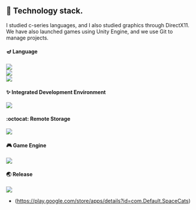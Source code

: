 ## :bear: Technology stack.
I studied c-series languages, and I also studied graphics through DirectX11. \
We have also launched games using Unity Engine, and we use Git to manage projects.

#### :diya_lamp: Language
<img src="https://img.shields.io/badge/c-414141?style=flat-square&logo=c&logoColor=white"/></a> \
<img src="https://img.shields.io/badge/c++-414141?style=flat-square&logo=c%2B%2B&logoColor=white"/></a> \
<img src="https://img.shields.io/badge/c Sharp-414141?style=flat-square&logo=c Sharp&logoColor=white"/></a> 

#### :sparkles: Integrated Development Environment
<img src="https://img.shields.io/badge/visual studio-414141?style=flat-square&logo=visual studio&logoColor=white"/></a>

#### :octocat: Remote Storage
<img src="https://img.shields.io/badge/github-414141?style=flat-square&logo=github&logoColor=white"/></a>

#### :video_game: Game Engine
<img src="https://img.shields.io/badge/unity-414141?style=flat-square&logo=unity&logoColor=white"/></a> 

#### :earth_asia: Release
<img src="https://img.shields.io/badge/Google Play-414141?style=flat-square&logo=Google Play&logoColor=white"/></a>
- (https://play.google.com/store/apps/details?id=com.Default.SpaceCats) 
